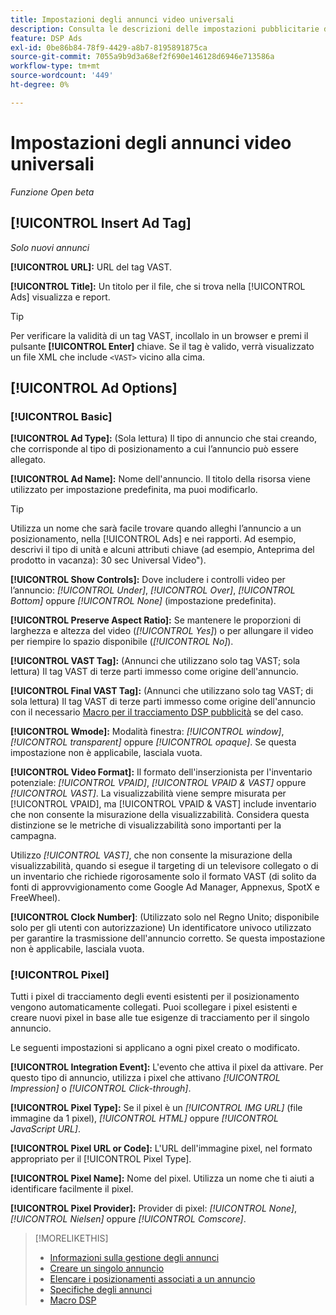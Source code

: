 ```yaml
---
title: Impostazioni degli annunci video universali
description: Consulta le descrizioni delle impostazioni pubblicitarie disponibili per gli annunci video universali.
feature: DSP Ads
exl-id: 0be86b84-78f9-4429-a8b7-8195891875ca
source-git-commit: 7055a9b9d3a68ef2f690e146128d6946e713586a
workflow-type: tm+mt
source-wordcount: '449'
ht-degree: 0%

---
```


# Impostazioni degli annunci video universali

*Funzione Open beta*

## [!UICONTROL Insert Ad Tag]

*Solo nuovi annunci*

**[!UICONTROL URL]:** URL del tag VAST.

**[!UICONTROL Title]:** Un titolo per il file, che si trova nella [!UICONTROL Ads] visualizza e report.

>[!TIP]
>
> Per verificare la validità di un tag VAST, incollalo in un browser e premi il pulsante **[!UICONTROL Enter]** chiave. Se il tag è valido, verrà visualizzato un file XML che include `<VAST>` vicino alla cima.

## [!UICONTROL Ad Options]

### [!UICONTROL Basic]

**[!UICONTROL Ad Type]:** (Sola lettura) Il tipo di annuncio che stai creando, che corrisponde al tipo di posizionamento a cui l’annuncio può essere allegato.

**[!UICONTROL Ad Name]:** Nome dell&#39;annuncio. Il titolo della risorsa viene utilizzato per impostazione predefinita, ma puoi modificarlo.

>[!TIP]
>
> Utilizza un nome che sarà facile trovare quando alleghi l’annuncio a un posizionamento, nella [!UICONTROL Ads] e nei rapporti. Ad esempio, descrivi il tipo di unità e alcuni attributi chiave (ad esempio, Anteprima del prodotto in vacanza): 30 sec Universal Video&quot;).

**[!UICONTROL Show Controls]:** Dove includere i controlli video per l’annuncio: *[!UICONTROL Under]*, *[!UICONTROL Over]*, *[!UICONTROL Bottom]* oppure *[!UICONTROL None]* (impostazione predefinita).

**[!UICONTROL Preserve Aspect Ratio]:** Se mantenere le proporzioni di larghezza e altezza del video (*[!UICONTROL Yes]*) o per allungare il video per riempire lo spazio disponibile (*[!UICONTROL No]*).

**[!UICONTROL VAST Tag]:** (Annunci che utilizzano solo tag VAST; sola lettura) Il tag VAST di terze parti immesso come origine dell&#39;annuncio.

**[!UICONTROL Final VAST Tag]:** (Annunci che utilizzano solo tag VAST; di sola lettura) Il tag VAST di terze parti immesso come origine dell&#39;annuncio con il necessario [Macro per il tracciamento DSP pubblicità](/help/dsp/campaign-management/macros.md) se del caso.

**[!UICONTROL Wmode]:** Modalità finestra: *[!UICONTROL window]*, *[!UICONTROL transparent]* oppure *[!UICONTROL opaque]*. Se questa impostazione non è applicabile, lasciala vuota.

**[!UICONTROL Video Format]:** Il formato dell&#39;inserzionista per l&#39;inventario potenziale: *[!UICONTROL VPAID]*, *[!UICONTROL VPAID & VAST]* oppure *[!UICONTROL VAST]*. La visualizzabilità viene sempre misurata per [!UICONTROL VPAID], ma [!UICONTROL VPAID & VAST] include inventario che non consente la misurazione della visualizzabilità. Considera questa distinzione se le metriche di visualizzabilità sono importanti per la campagna.

Utilizzo *[!UICONTROL VAST]*, che non consente la misurazione della visualizzabilità, quando si esegue il targeting di un televisore collegato o di un inventario che richiede rigorosamente solo il formato VAST (di solito da fonti di approvvigionamento come Google Ad Manager, Appnexus, SpotX e FreeWheel).

**[!UICONTROL Clock Number]**: (Utilizzato solo nel Regno Unito; disponibile solo per gli utenti con autorizzazione) Un identificatore univoco utilizzato per garantire la trasmissione dell&#39;annuncio corretto. Se questa impostazione non è applicabile, lasciala vuota.

### [!UICONTROL Pixel]

Tutti i pixel di tracciamento degli eventi esistenti per il posizionamento vengono automaticamente collegati. Puoi scollegare i pixel esistenti e creare nuovi pixel in base alle tue esigenze di tracciamento per il singolo annuncio.

Le seguenti impostazioni si applicano a ogni pixel creato o modificato.

**[!UICONTROL Integration Event]:** L&#39;evento che attiva il pixel da attivare. Per questo tipo di annuncio, utilizza i pixel che attivano *[!UICONTROL Impression]* o *[!UICONTROL Click-through]*.

**[!UICONTROL Pixel Type]:** Se il pixel è un *[!UICONTROL IMG URL]* (file immagine da 1 pixel), *[!UICONTROL HTML]* oppure *[!UICONTROL JavaScript URL]*.

**[!UICONTROL Pixel URL or Code]:** L&#39;URL dell&#39;immagine pixel, nel formato appropriato per il [!UICONTROL Pixel Type].

**[!UICONTROL Pixel Name]:** Nome del pixel. Utilizza un nome che ti aiuti a identificare facilmente il pixel.

**[!UICONTROL Pixel Provider]:** Provider di pixel: *[!UICONTROL None]*, *[!UICONTROL Nielsen]* oppure *[!UICONTROL Comscore]*.

>[!MORELIKETHIS]
>
>* [Informazioni sulla gestione degli annunci](ad-about.md)
>* [Creare un singolo annuncio](ad-create.md)
>* [Elencare i posizionamenti associati a un annuncio](/help/dsp/campaign-management/ads/ad-list-placements.md)
>* [Specifiche degli annunci](ad-specs.md)
>* [Macro DSP](/help/dsp/campaign-management/macros.md)

